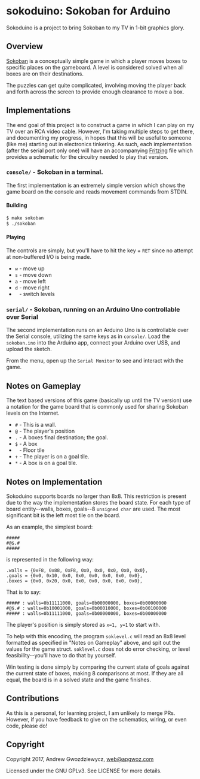 # sokoduino: Sokoban for Arduino

Sokoduino is a project to bring Sokoban to my TV in 1-bit graphics glory.

## Overview

[Sokoban](https://en.wikipedia.org/wiki/Sokoban) is a conceptually
simple game in which a player moves boxes to specific places on the
gameboard. A level is considered solved when all boxes are on their
destinations.

The puzzles can get quite complicated, involving moving the player
back and forth across the screen to provide enough clearance to move
a box.

## Implementations

The end goal of this project is to construct a game in which I can
play on my TV over an RCA video cable. However, I'm taking multiple
steps to get there, and documenting my progress, in hopes that this
will be useful to someone (like me) starting out in electronics
tinkering. As such, each implementation (after the serial port only
one) will have an accompanying [Fritzing](http://fritzing.org/home/)
file which provides a schematic for the circuitry needed to play that
version.

### `console/` - Sokoban in a terminal.

The first implementation is an extremely simple version which shows
the game board on the console and reads movement commands from STDIN.

#### Building

```bash
$ make sokoban
$ ./sokoban
```

#### Playing

The controls are simply, but you'll have to hit the key + `RET` since
no attempt at non-buffered I/O is being made.

- `w` - move up
- `s` - move down
- `a` - move left
- `d` - move right
- ` ` - switch levels

### `serial/` - Sokoban, running on an Arduino Uno controllable over Serial

The second implementation runs on an Arduino Uno is is controllable over
the Serial console, utilizing the same keys as in `console/`. Load the
`sokoban.ino` into the Arduino app, connect your Arduino over USB, and
upload the sketch.

From the menu, open up the `Serial Monitor` to see and interact with
the game.


## Notes on Gameplay

The text based versions of this game (basically up until the TV version)
use a notation for the game board that is commonly used for sharing Sokoban
levels on the Internet. 

- `#` - This is a wall.
- `@` - The player's position
- `.` - A boxes final destination; the goal.
- `$` - A box
- ` ` - Floor tile
- `+` - The player is on a goal tile.
- `*` - A box is on a goal tile.

## Notes on Implementation

Sokoduino supports boards no larger than 8x8. This restriction is present
due to the way the implementation stores the board state. For each type
of board entity--walls, boxes, goals--8 `unsigned char` are used. The most
significant bit is the left most tile on the board. 

As an example, the simplest board:

```
#####
#@$.#
#####
```

is represented in the following way:

```
.walls = {0xF8, 0x88, 0xF8, 0x0, 0x0, 0x0, 0x0, 0x0},
.goals = {0x0, 0x10, 0x0, 0x0, 0x0, 0x0, 0x0, 0x0},
.boxes = {0x0, 0x20, 0x0, 0x0, 0x0, 0x0, 0x0, 0x0},
```

That is to say:

```
##### : walls=0b11111000, goals=0b00000000, boxes=0b00000000
#@$.# : walls=0b10001000, goals=0b00010000, boxes=0b00100000
##### : walls=0b11111000, goals=0b00000000, boxes=0b00000000
```

The player's position is simply stored as `x=1, y=1` to start with.

To help with this encoding, the program `soklevel.c` will read an 8x8 level
formatted as specified in "Notes on Gameplay" above, and spit out the values
for the game struct. `soklevel.c` does not do error checking, or level
feasibility--you'll have to do that by yourself.

Win testing is done simply by comparing the current state of goals against
the current state of boxes, making 8 comparisons at most. If they are all
equal, the board is in a solved state and the game finishes.

## Contributions

As this is a personal, for learning project, I am unlikely to merge
PRs.  However, if you have feedback to give on the schematics, wiring,
or even code, please do!

## Copyright

Copyright 2017, Andrew Gwozdziewycz, web@apgwoz.com

Licensed under the GNU GPLv3. See LICENSE for more details.
